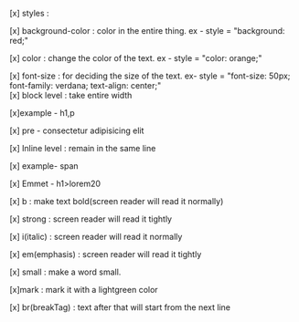 [x] styles : 

[x] background-color : color in the entire thing.
    ex -  style = "background: red;"

[x]  color : change the color of the text.
     ex -  style = "color: orange;"

[x] font-size : for deciding the size of the text. ex- style = "font-size: 50px; font-family: verdana; text-align: center;"      
[x] block level : take entire width 

[x]example - h1,p

[x] pre - consectetur 
          adipisicing 
          elit


[x] Inline level : remain in the same line

[x] example- span 

[x] Emmet  -  h1>lorem20

[x]  b : make text bold(screen reader will read it normally)

[x] strong : screen reader will read it tightly

[x] i(italic) : screen reader will read it normally

[x] em(emphasis) :  screen reader will read it tightly

[x] small : make a word small.

[x]mark : mark it with a lightgreen color

[x] br(breakTag) : text after that will start from the next line 
    
   

   